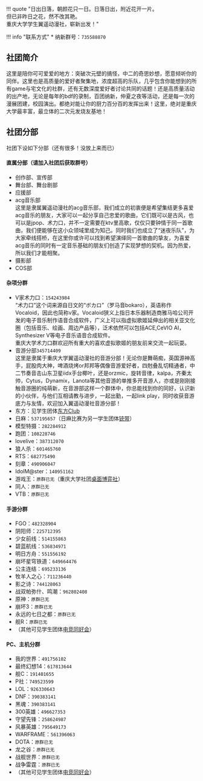 !!! quote "日出日落，朝颜花只一日。日落日出，附近花开一片。<br>但已非昨日之花，然不改其艳。<br>重庆大学学生翼遥动漫社，崭新出发！"

!!! info "联系方式"
    * 纳新群号：`735588870`

## 社团简介
这里是陪你可可爱爱的地方：突破次元壁的搞怪，中二的奇思妙想，愿意倾听你的同伴。这里也是高质量的爱好者聚集地，浓度超高的乐队，几乎包含你能想到的所有game与宅文化的社群，还有无数深度爱好者讨论共同的话题！还是高质量活动的出产地，无论是每年的bdf的录制，百团纳新，仲夏之夜等活动，还是每一次的漫展团建，校园演出。都绝对能让你的厨力百分百的发挥出来！这里，绝对是重庆大学最丰富，最立体的二次元发烧友基地！  

## 社团分部
社团下设如下分部（还有很多！没放上来而已）  
#### 直属分部（请加入社团后获取群号）  
- 创作部、宣传部  
- 舞台部、舞台剧部  
- 应援部  
- acg音乐部  
    这里是隶属翼遥动漫社的acg音乐部，我们成立的初衷便是希望集结更多喜爱acg音乐的朋友，大家可以一起分享自己忠爱的歌曲，它们既可以是古风，也可以是jpop、术力口，并不一定需要在ktv里高歌，仅仅只要钟情于同一首歌曲，我们便能够在这小众领域里成为知己。同时我们也成立了“迷夜乐队”，为大家牵线搭桥，在这里你或许可以找到希望演绎同一首歌曲的挚友，为喜爱acg音乐的同时有一定音乐基础的朋友们创造了实现梦想的契机。因为热爱，所以我们才能相聚。  
- 摄影部  
- COS部  
#### 杂项分群  
- V家术力口：`154243984`  
    “术力口”这个词来源自日文的“ボカロ”（罗马音bokaro），英语称作Vocaloid，因此也简称v家。Vocaloid狭义上指日本乐器制造商雅马哈公司开发的电子音乐制作语音合成软件，广义上可以指虚拟歌姬延伸出的相关亚文化圈（包括音乐、绘画、周边产品等），泛术依然可以包括ACE,CeVIO AI，Synthesizer V等电子音乐语音合成软件。  
    重庆大学术力口群欢迎所有重大的喜欢虚拟歌姬的朋友前来交流一起玩耍。  
- 音游分部`345714409`  
    这里是隶属于重庆大学翼遥动漫社的音游分部！无论你是舞萌痴，英国源神高手，屁股肉大神，啤酒烧烤or邦邦等偶像音游爱好者，四尅叠乱切精通者，中二节奏音击山东卫星iidx手台椰叶，还是orzmic，旋转音律，kalpa，齐秦太帅，Cytus，Dynamix，Lanota等其他音游的单推多开音游人，亦或是刚刚接触音游圈的纯萌新，在音游部这样一个群体中，你总能找到你的同好，认识新的小伙伴，与他们互相请教与进步，一起出勤，一起link play，同时收获音游底力与友情，欢迎加入翼遥动漫社音游分部！  
- 东方：见学生团体[东方Club](../../生活/学生团体/东方Club.md)  
- 日麻：`537195657`（日麻比赛为另一学生团体[铳带](../../生活/学生团体/铳带.md)）  
- 模型特摄：`282284912`  
- 跑团：`108228746`  
- lovelive：`387312070`  
- 狼人杀：`601465760`  
- RTS：`682775490`  
- 刻章：`490906047`  
- IdolM@ster：`140951162`  
- 游戏王：`原群已无`（重庆大学社团[桌面博弈社](../体育协会/index.md)）  
- 同人：`原群已无`  
- VTB：`原群已无`  
#### 手游分群  
- FGO：`482328904`  
- 阴阳师：`225712395`  
- 少女前线：`514155863`  
- 碧蓝航线：`536834971`  
- 明日方舟：`551556192`  
- 崩坏星穹铁道：`649664476`  
- 公主连结：`695233136`  
- 牧羊人之心：`711236440`  
- 影之诗：`744128063`  
- 战双帕弥什、鸣潮：`962802408`  
- 原神：`原群已无`  
- 崩坏3：`原群已无`  
- 永远的七日之都：`原群已无`  
- 舰R：`原群已无`  
- （其他可见学生团体[电竞同好会](../../生活/学生团体/电竞同好会.md)）  
#### PC、主机分群  
- 我的世界：`491756102`  
- 最终幻想14：`617813644`  
- 舰C：`191401655`  
- P社：`749523599`  
- LOL：`926330643`  
- DNF：`390383141`  
- 黑魂：`390383141`  
- 300英雄：`496627353`  
- 守望先锋：`258624987`  
- 风暴英雄：`795649173`  
- WARFRAME：`561396063`  
- DOTA：`原群已无`  
- 龙之谷：`原群已无`  
- 战舰世界：`原群已无`  
- 战争雷霆：`原群已无`  
- （其他可见学生团体[电竞同好会](../../生活/学生团体/电竞同好会.md)）  